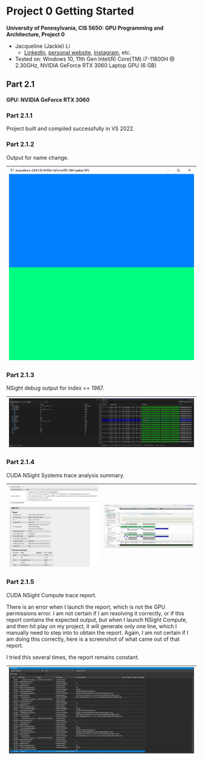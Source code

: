 Project 0 Getting Started
====================

**University of Pennsylvania, CIS 5650: GPU Programming and Architecture, Project 0**

* Jacqueline (Jackie) Li
  * [LinkedIn](https://www.linkedin.com/in/jackie-lii/), [personal website](https://sites.google.com/seas.upenn.edu/jacquelineli/home), [Instagram](https://www.instagram.com/sagescherrytree/), etc.
* Tested on: Windows 10, 11th Gen Intel(R) Core(TM) i7-11800H @ 2.30GHz, NVIDIA GeForce RTX 3060 Laptop GPU (6 GB)

## Part 2.1

#### GPU: NVIDIA GeForce RTX 3060

### Part 2.1.1

Project built and compiled successfully in VS 2022.

### Part 2.1.2

Output for name change.

| ![](images/HW0_2.1.2.png) |
|:--:|

### Part 2.1.3

NSight debug output for index == 1987.

| ![](images/HW0_2.1.3.png) |
|:--:|

### Part 2.1.4

CUDA NSight Systems trace analysis summary.

| ![](images/HW0_2.1.4_analysis_summary.png) | ![](images/HW0_2.1.4_timeline.png) |
|:--:|:--:|

### Part 2.1.5

CUDA NSight Compute trace report.

There is an error when I launch the report, which is not the GPU permissions error. I am not certain if I am resolving it correctly, or if this report contains the expected output, but when I launch NSight Compute, and then hit play on my project, it will generate only one line, which I manually need to step into to obtain the report. Again, I am not certain if I am doing this correctly, here is a screenshot of what came out of that report.

I tried this several times, the report remains constant.

| ![](images/HW0_2.1.5.png) |
|:--:|

